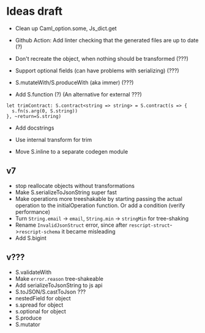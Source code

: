 # Ideas draft

- Clean up Caml_option.some, Js_dict.get

- Github Action: Add linter checking that the generated files are up to date (?)

- Don't recreate the object, when nothing should be transformed (???)

- Support optional fields (can have problems with serializing) (???)

- S.mutateWith/S.produceWith (aka immer) (???)

- Add S.function (?) (An alternative for external ???)

```
let trimContract: S.contract<string => string> = S.contract(s => {
  s.fn(s.arg(0, S.string))
}, ~return=S.string)
```

- Add docstrings

- Use internal transform for trim

- Move S.inline to a separate codegen module

## v7

- stop reallocate objects without transformations
- Make S.serializeToJsonString super fast
- Make operations more treeshakable by starting passing the actual operation to the initialOperation function. Or add a condition (verify performance)
- Turn `String.email` -> `email`, `String.min` -> `stringMin` for tree-shaking
- Rename `InvalidJsonStruct` error, since after `rescript-struct`->`rescript-schema` it became misleading
- Add S.bigint

## v???

- S.validateWith
- Make `error.reason` tree-shakeable
- Add serializeToJsonString to js api
- S.toJSON/S.castToJson ???
- nestedField for object
- s.spread for object
- s.optional for object
- S.produce
- S.mutator
